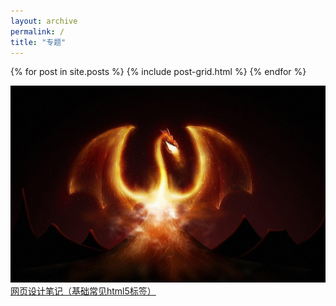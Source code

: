 ```yaml
---
layout: archive
permalink: /
title: "专题"
---
```


<div class="tiles">
{% for post in site.posts %}
	{% include post-grid.html %}
{% endfor %}
</div><!-- /.tiles -->

<a href="https://161013042.github.io/infovis/example.html"><img src="html5.jpg" alt="图片加载失败"><br>网页设计笔记（基础常见html5标签）</a>